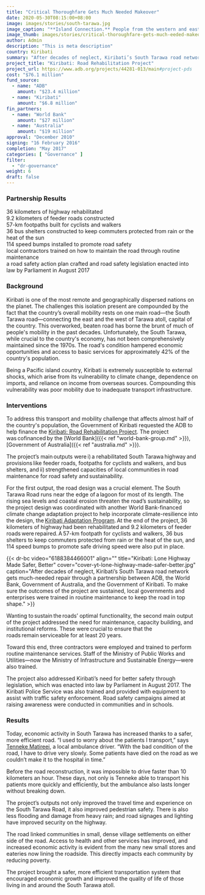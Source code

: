 ```yaml
---
title: "Critical Thoroughfare Gets Much Needed Makeover"
date: 2020-05-30T08:15:00+08:00
image: images/stories/south-tarawa.jpg
image_caption: "**Island Connection.** People from the western and eastern parts of Tarawa Atoll in Kiribati now have safer and more efficient mobility after the South Tarawa Road is rehabilitated."
image_thumb: images/stories/critical-thoroughfare-gets-much-eeded-makeover-th.jpg
author: Admin
description: "This is meta description"
country: Kiribati
summary: "After decades of neglect, Kiribati’s South Tarawa road network gets much-needed repair through a partnership between ADB, the World Bank, Government of Australia, and the Government of Kiribati. To make sure the outcomes of the project are sustained, local governments and enterprises were trained in routine maintenance to keep the road in top shape. "
project_title: "Kiribati: Road Rehabilitation Project"
project_url: https://www.adb.org/projects/44281-013/main#project-pds
cost: "$76.1 million"
fund_source: 
  - name: "ADB"
    amount: "$23.4 million"
  - name: "Kiribati"
    amount: "$6.8 million"
fin_partners: 
  - name: "World Bank"
    amount: "$27 million"
  - name: "Australia"
    amount: "$19 million"
approval: "December 2010"
signing: "16 February 2016"
completion: "May 2017"
categories: [ "Governance" ]
filter:
  - "dr-governance"
weight: 6
draft: false
---
```


### Partnership Results

<div class="dr-results row">
  <div class="col-md-4 mb-5"><i class="icon-check-circle"></i> <span>36 kilometers of highway rehabilitated</span></div>
  <div class="col-md-4 mb-5"><i class="icon-check-circle"></i> <span>9.2 kilometers of feeder roads constructed</span></div>
  <div class="col-md-4 mb-5"><i class="icon-check-circle"></i> <span>57-km footpaths built for cyclists and walkers</span></div>
  <div class="col-md-4 mb-5"><i class="icon-check-circle"></i> <span>36 bus shelters constructed to keep commuters protected from rain or the heat of the sun</span></div>
  <div class="col-md-4 mb-5"><i class="icon-check-circle"></i> <span>114 speed bumps installed to promote road safety</span></div>
  <div class="col-md-4 mb-5"><i class="icon-check-circle"></i> <span>local contractors trained on how to maintain the road through routine maintenance</span></div>
  <div class="col-md-4 mb-5"><i class="icon-check-circle"></i> <span>a road safety action plan crafted and road safety legislation enacted into law by Parliament in August 2017</span></div>
</div>


### Background

Kiribati is one of the most remote and geographically dispersed nations on the planet. The challenges this isolation present are compounded by the fact that the country’s overall mobility rests on one main road—the South Tarawa road—connecting the east and the west of Tarawa atoll, capital of the country. This overworked, beaten road has borne the brunt of much of people's mobility in the past decades. Unfortunately, the South Tarawa, while crucial to the country's economy, has not been comprehensively maintained since the 1970s. The road's condition hampered economic opportunities and access to basic services for approximately 42% of the country's population.

Being a Pacific island country, Kiribati is extremely susceptible to external shocks, which arise from its vulnerability to climate change, dependence on imports, and reliance on income from overseas sources. Compounding this vulnerability was poor mobility due to inadequate transport infrastructure.

### Interventions

To address this transport and mobility challenge that affects almost half of the country's population, the Government of Kiribati requested the ADB to help finance the [Kiribati: Road Rehabilitation Project](https://www.adb.org/projects/44281-013/main#project-pds). The project was cofinanced by the [World Bank]({{< ref "world-bank-group.md" >}}), [Government of Australia]({{< ref "australia.md" >}}).

The project’s main outputs were i) a rehabilitated South Tarawa highway and provisions like feeder roads, footpaths for cyclists and walkers, and bus shelters, and ii) strengthened capacities of local communities in road maintenance for road safety and sustainability.  

For the first output, the road design was a crucial element. The South Tarawa Road runs near the edge of a lagoon for most of its length. The rising sea levels and coastal erosion threaten the road’s sustainability, so the project design was coordinated with another World Bank-financed climate change adaptation project to help incorporate climate-resilience into the design, the [Kiribati Adaptation Program](https://projects.worldbank.org/en/projects-operations/project-detail/P112615). At the end of the project, 36 kilometers of highway had been rehabilitated and 9.2 kilometers of feeder roads were repaired. A 57-km footpath for cyclists and walkers, 36 bus shelters to keep commuters protected from rain or the heat of the sun, and 114 speed bumps to promote safe driving speed were also put in place.

{{< dr-bc video="6188384466001" align="" title="Kiribati: Lone Highway Made Safer, Better" cover="cover-yt-lone-highway-made-safer-better.jpg" caption="After decades of neglect, Kiribati’s South Tarawa road network gets much-needed repair through a partnership between ADB, the World Bank, Government of Australia, and the Government of Kiribati. To make sure the outcomes of the project are sustained, local governments and enterprises were trained in routine maintenance to keep the road in top shape." >}}

Wanting to sustain the roads’ optimal functionality, the second main output of the project addressed the need for maintenance, capacity building, and institutional reforms. These were crucial to ensure that the roads remain serviceable for at least 20 years.  

Toward this end, three contractors were employed and trained to perform routine maintenance services. Staff of the Ministry of Public Works and Utilities—now the Ministry of Infrastructure and Sustainable Energy—were also trained.

The project also addressed Kiribati’s need for better safety through legislation, which was enacted into law by Parliament in August 2017. The Kiribati Police Service was also trained and provided with equipment to assist with traffic safety enforcement. Road safety campaigns aimed at raising awareness were conducted in communities and in schools.

### Results

Today, economic activity in South Tarawa has increased thanks to a safer, more efficient road. “I used to worry about the patients I transport,” says [Tenneke Matireei](https://www.worldbank.org/en/news/feature/2016/11/22/making-kiribati-main-road-safer), a local ambulance driver. “With the bad condition of the road, I have to drive very slowly. Some patients have died on the road as we couldn’t make it to the hospital in time.” 

Before the road reconstruction, it was impossible to drive faster than 10 kilometers an hour. These days, not only is Tenneke able to transport his patients more quickly and efficiently, but the ambulance also lasts longer without breaking down. 

The project’s outputs not only improved the travel time and experience on the South Tarawa Road, it also improved pedestrian safety. There is also less flooding and damage from heavy rain; and road signages and lighting have improved security on the highway. 

The road linked communities in small, dense village settlements on either side of the road. Access to health and other services has improved, and increased economic activity is evident from the many new small stores and eateries now lining the roadside. This directly impacts each community by reducing poverty.

The project brought a safer, more efficient transportation system that encouraged economic growth and improved the quality of life of those living in and around the South Tarawa atoll.